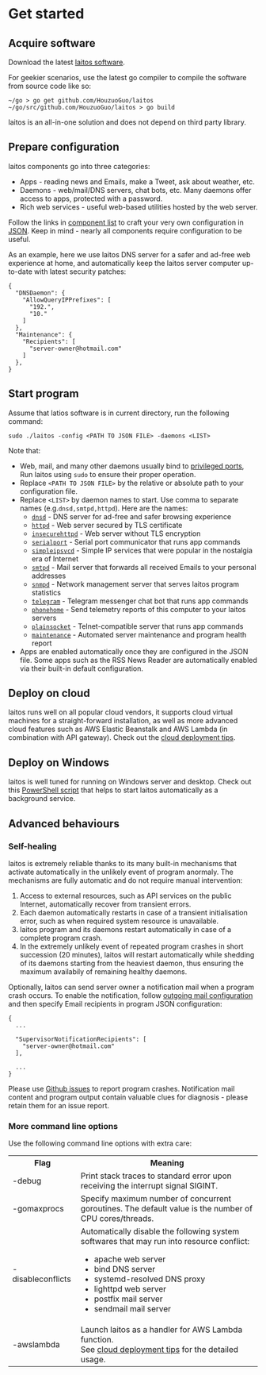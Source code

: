 # Get started

## Acquire software
Download the latest [laitos software](https://github.com/HouzuoGuo/laitos/releases).

For geekier scenarios, use the latest go compiler to compile the software from source code like so:

    ~/go > go get github.com/HouzuoGuo/laitos
    ~/go/src/github.com/HouzuoGuo/laitos > go build

laitos is an all-in-one solution and does not depend on third party library.

## Prepare configuration
laitos components go into three categories:
- Apps - reading news and Emails, make a Tweet, ask about weather, etc.
- Daemons - web/mail/DNS servers, chat bots, etc. Many daemons offer access to apps, protected with a password.
- Rich web services - useful web-based utilities hosted by the web server.

Follow the links in [component list](https://github.com/HouzuoGuo/laitos/wiki/Component-list) to craft your very own
configuration in [JSON](https://en.wikipedia.org/wiki/JSON).
Keep in mind - nearly all components require configuration to be useful.

As an example, here we use laitos DNS server for a safer and ad-free web experience at home, and automatically keep
the laitos server computer up-to-date with latest security patches:

    {
      "DNSDaemon": {
        "AllowQueryIPPrefixes": [
          "192.",
          "10."
        ]
      },
      "Maintenance": {
        "Recipients": [
          "server-owner@hotmail.com"
        ]
      },
    }

## Start program
Assume that latios software is in current directory, run the following command:

    sudo ./laitos -config <PATH TO JSON FILE> -daemons <LIST>

Note that:
- Web, mail, and many other daemons usually bind to [privileged ports](https://www.w3.org/Daemon/User/Installation/PrivilegedPorts.html),
  Run laitos using `sudo` to ensure their proper operation.
- Replace `<PATH TO JSON FILE>` by the relative or absolute path to your configuration file.
- Replace `<LIST>` by daemon names to start. Use comma to separate names (e.g.`dnsd,smtpd,httpd`). Here are the names:
  * [`dnsd`](https://github.com/HouzuoGuo/laitos/wiki/%5BDaemon%5D-DNS-server) - DNS server for ad-free and safer browsing experience
  * [`httpd`](https://github.com/HouzuoGuo/laitos/wiki/%5BDaemon%5D-web-server) - Web server secured by TLS certificate
  * [`insecurehttpd`](https://github.com/HouzuoGuo/laitos/wiki/%5BDaemon%5D-web-server) - Web server without TLS encryption
  * [`serialport`](https://github.com/HouzuoGuo/laitos/wiki/%5BDaemon%5D-serial-port-communicator) - Serial port communicator that runs app commands
  * [`simpleipsvcd`](https://github.com/HouzuoGuo/laitos/wiki/%5BDaemon%5D-simple-IP-services) - Simple IP services that were popular in the nostalgia era of Internet
  * [`smtpd`](https://github.com/HouzuoGuo/laitos/wiki/%5BDaemon%5D-mail-server) - Mail server that forwards all received Emails to your personal addresses
  * [`snmpd`](https://github.com/HouzuoGuo/laitos/wiki/%5BDaemon%5D-SNMP-server) - Network management server that serves laitos program statistics
  * [`telegram`](https://github.com/HouzuoGuo/laitos/wiki/%5BDaemon%5D-telegram-chat-bot) - Telegram messenger chat bot that runs app commands
  * [`phonehome`](https://github.com/HouzuoGuo/laitos/wiki/%5BDaemon%5D-phone-home-telemetry) - Send telemetry reports of this computer to your laitos servers
  * [`plainsocket`](https://github.com/HouzuoGuo/laitos/wiki/%5BDaemon%5D-telnet-server) - Telnet-compatible server that runs app commands
  * [`maintenance`](https://github.com/HouzuoGuo/laitos/wiki/%5BDaemon%5D-system-maintenance) - Automated server maintenance and program health report
- Apps are enabled automatically once they are configured in the JSON file. Some apps such as the RSS News Reader are automatically enabled via their built-in default configuration.

## Deploy on cloud
laitos runs well on all popular cloud vendors, it supports cloud virtual machines for a straight-forward installation,
as well as more advanced cloud features such as AWS Elastic Beanstalk and AWS Lambda (in combination with API gateway).
Check out the [cloud deployment tips](https://github.com/HouzuoGuo/laitos/wiki/Cloud-tips).

## Deploy on Windows
laitos is well tuned for running on Windows server and desktop. Check out this [PowerShell script](https://raw.githubusercontent.com/HouzuoGuo/laitos/master/extra/windows/setup.ps1)
that helps to start laitos automatically as a background service.

## Advanced behaviours
### Self-healing
laitos is extremely reliable thanks to its many built-in mechanisms that activate automatically in the unlikely event of program anormaly.
The mechanisms are fully automatic and do not require manual intervention:

1. Access to external resources, such as API services on the public Internet, automatically recover from transient errors.
2. Each daemon automatically restarts in case of a transient initialisation error, such as when required system resource is unavailable.
3. laitos program and its daemons restart automatically in case of a complete program crash.
4. In the extremely unlikely event of repeated program crashes in short succession (20 minutes), laitos will restart automatically while
   shedding of its daemons starting from the heaviest daemon, thus ensuring the maximum availabily of remaining healthy daemons.

Optionally, laitos can send server owner a notification mail when a program crash occurs. To enable the notification, follow
[outgoing mail configuration](https://github.com/HouzuoGuo/laitos/wiki/Outgoing-mail-configuration) and then specify Email recipients in
program JSON configuration:

    {
      ...

      "SupervisorNotificationRecipients": [
        "server-owner@hotmail.com"
      ],

      ...
    }

Please use [Github issues](https://github.com/HouzuoGuo/laitos/issues) to report program crashes. Notification mail content and program
output contain valuable clues for diagnosis - please retain them for an issue report.

### More command line options
Use the following command line options with extra care:
<table>
<tr>
    <th>Flag</th>
    <th>Meaning</th>
</tr>
<tr>
    <td>-debug</td>
    <td>Print stack traces to standard error upon receiving the interrupt signal SIGINT.</td>
</tr>
<tr>
    <td>-gomaxprocs</td>
    <td>Specify maximum number of concurrent goroutines. The default value is the number of CPU cores/threads.</td>
</tr>
<tr>
    <td>-disableconflicts</td>
    <td>
        Automatically disable the following system softwares that may run into resource conflict:<br>
        <ul>
            <li>apache web server</li>
            <li>bind DNS server</li>
            <li>systemd-resolved DNS proxy</li>
            <li>lighttpd web server</li>
            <li>postfix mail server</li>
            <li>sendmail mail server</li>
        </ul>
    </td>
</tr>
<tr>
    <td>-awslambda</td>
    <td>
      Launch laitos as a handler for AWS Lambda function.
      <br/>
      See <a href="https://github.com/HouzuoGuo/laitos/wiki/Cloud-tips">cloud deployment tips</a> for the detailed usage.
    </td>
</tr>
</table>

